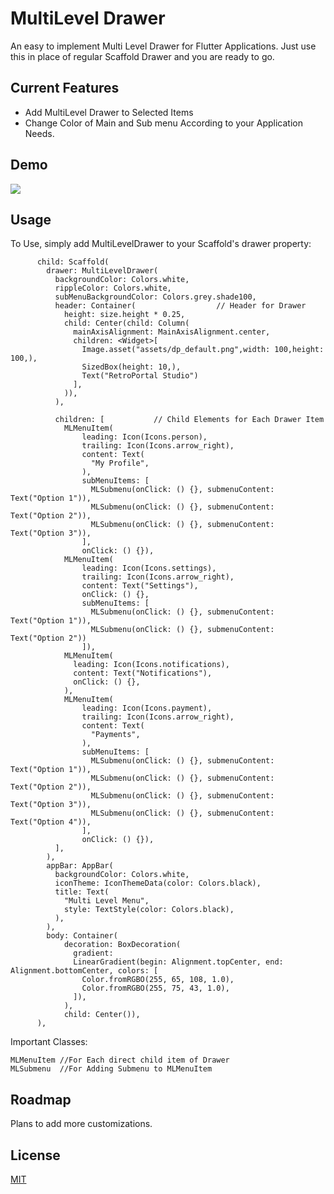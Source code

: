 # MultiLevel Drawer

An easy to implement Multi Level Drawer for Flutter Applications. Just use this in place of regular Scaffold Drawer and you are ready to go.

## Current Features

* Add MultiLevel Drawer to Selected Items
* Change Color of Main and Sub menu According to your Application Needs.

## Demo
![](https://github.com/retroportalstudio/multilevel_drawer/blob/master/multilevel_menu_example.gif)

## Usage
To Use, simply add MultiLevelDrawer to your Scaffold's drawer property:
```
      child: Scaffold(
        drawer: MultiLevelDrawer(
          backgroundColor: Colors.white,
          rippleColor: Colors.white,
          subMenuBackgroundColor: Colors.grey.shade100,
          header: Container(                  // Header for Drawer
            height: size.height * 0.25,
            child: Center(child: Column(
              mainAxisAlignment: MainAxisAlignment.center,
              children: <Widget>[
                Image.asset("assets/dp_default.png",width: 100,height: 100,),
                SizedBox(height: 10,),
                Text("RetroPortal Studio")
              ],
            )),
          ),

          children: [           // Child Elements for Each Drawer Item
            MLMenuItem(
                leading: Icon(Icons.person),
                trailing: Icon(Icons.arrow_right),
                content: Text(
                  "My Profile",
                ),
                subMenuItems: [
                  MLSubmenu(onClick: () {}, submenuContent: Text("Option 1")),
                  MLSubmenu(onClick: () {}, submenuContent: Text("Option 2")),
                  MLSubmenu(onClick: () {}, submenuContent: Text("Option 3")),
                ],
                onClick: () {}),
            MLMenuItem(
                leading: Icon(Icons.settings),
                trailing: Icon(Icons.arrow_right),
                content: Text("Settings"),
                onClick: () {},
                subMenuItems: [
                  MLSubmenu(onClick: () {}, submenuContent: Text("Option 1")),
                  MLSubmenu(onClick: () {}, submenuContent: Text("Option 2"))
                ]),
            MLMenuItem(
              leading: Icon(Icons.notifications),
              content: Text("Notifications"),
              onClick: () {},
            ),
            MLMenuItem(
                leading: Icon(Icons.payment),
                trailing: Icon(Icons.arrow_right),
                content: Text(
                  "Payments",
                ),
                subMenuItems: [
                  MLSubmenu(onClick: () {}, submenuContent: Text("Option 1")),
                  MLSubmenu(onClick: () {}, submenuContent: Text("Option 2")),
                  MLSubmenu(onClick: () {}, submenuContent: Text("Option 3")),
                  MLSubmenu(onClick: () {}, submenuContent: Text("Option 4")),
                ],
                onClick: () {}),
          ],
        ),
        appBar: AppBar(
          backgroundColor: Colors.white,
          iconTheme: IconThemeData(color: Colors.black),
          title: Text(
            "Multi Level Menu",
            style: TextStyle(color: Colors.black),
          ),
        ),
        body: Container(
            decoration: BoxDecoration(
              gradient:
              LinearGradient(begin: Alignment.topCenter, end: Alignment.bottomCenter, colors: [
                Color.fromRGBO(255, 65, 108, 1.0),
                Color.fromRGBO(255, 75, 43, 1.0),
              ]),
            ),
            child: Center()),
      ),
```

Important Classes:
```
MLMenuItem //For Each direct child item of Drawer
MLSubmenu  //For Adding Submenu to MLMenuItem
```

## Roadmap
Plans to add more customizations.

## License
[MIT](https://choosealicense.com/licenses/mit/)